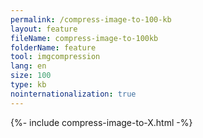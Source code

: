 ```yaml
---
permalink: /compress-image-to-100-kb
layout: feature
fileName: compress-image-to-100kb
folderName: feature
tool: imgcompression
lang: en
size: 100
type: kb
nointernationalization: true
---
```

{%- include compress-image-to-X.html -%}
      
